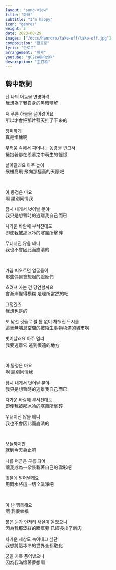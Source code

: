 ```yaml
---
layout: "song-view"
title: "화해"
subtitle: "I'm happy"
icon: "genres"
weight: 2
date: 2023-08-29
images: ["/docs/hanroro/take-off/take-off.jpg"]
composition: "한로로"
lyric: "한로로"
arrangement: "이새"
youtube: "gC2zA8NRzXk"
description: "主打歌"
---
```


## 韓中歌詞

난 나의 어둠을 변명하려  
我想為了我自身的黑暗辯解  

저 푸른 하늘을 끌어왔어요  
所以才會把那片藍天扯了下來的  

창피하게  
真是慚愧啊  

부러움 속에서 피어나는 동경을 안고서  
擁抱著那在羨慕之中萌生的憧憬  

날아갈래요 아주 높이  
展翅高飛 飛向那極高的天際吧  

<br>

아 동정은 마요  
啊 請別同情我  

잠시 내게서 벗어날 뿐야  
我只是想暫時的逃離我自己而已  

차가운 바람에 부서진대도  
即使我被那冰冷的寒風所擊碎  

무너지진 않을 테니  
我也不會因此而崩潰的  

<br>

가끔 떠오르던 얼굴들이  
那些偶爾會想起的臉龐們  

흐려져 가는 건 당연할까요  
會漸漸變得模糊 是理所當然的吧  

그렇겠죠  
我想也是的  

또 낯선 것들로 쉴 틈 없이 채워진 도시를  
這毫無喘息空間的被陌生事物填滿的城市啊  

벗어날래요 아주 멀리  
我要逃離它 逃到很遠的地方  

<br>

아 동정은 마요  
啊 請別同情我  

잠시 내게서 벗어날 뿐야  
我只是想暫時的逃離我自己而已  

차가운 바람에 부서진대도  
即使我被那冰冷的寒風所擊碎  

무너지진 않을 테니  
我也不會因此而崩潰的  

<br>

오늘까지만  
就到今天為止吧  

나를 머금은 구름 되어  
讓我成為一朵裝載著自己的雲彩吧  

빗물에 털어낼래요  
用雨水將這一切全洗淨吧

<br>

아 난 행복해요  
啊 我很幸福  

붉은 눈가 언저리 새살이 돋았으니  
因為我那泛紅的眼眶旁 已經長出了新肉  

차가운 세상도 녹여내고 싶단  
我想將這冰冷的世界全都融化  

꿈을 가득 품어냈으니  
因為我滿懷著夢想啊  
